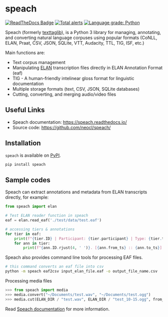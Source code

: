 # speach

[![ReadTheDocs Badge](https://readthedocs.org/projects/speach/badge/?version=latest&style=plastic)](https://speach.readthedocs.io/)
[![Total alerts](https://img.shields.io/lgtm/alerts/g/neocl/speach.svg?logo=lgtm&logoWidth=18)](https://lgtm.com/projects/g/neocl/speach/alerts/)
[![Language grade: Python](https://img.shields.io/lgtm/grade/python/g/neocl/speach.svg?logo=lgtm&logoWidth=18)](https://lgtm.com/projects/g/neocl/speach/context:python)

Speach (formerly [texttaglib](https://github.com/letuananh/texttaglib/)), is a Python 3 library for managing, annotating, and converting natural language corpuses using popular formats (CoNLL, ELAN, Praat, CSV, JSON, SQLite, VTT, Audacity, TTL, TIG, ISF, etc.)

Main functions are:

- Text corpus management
- Manipulating [ELAN](https://archive.mpi.nl/tla/elan/download>) transcription files directly in ELAN Annotation Format (eaf)
- TIG - A human-friendly intelinear gloss format for linguistic documentation
- Multiple storage formats (text, CSV, JSON, SQLite databases)
- Cutting, converting, and merging audio/video files

## Useful Links

- Speach documentation: https://speach.readthedocs.io/
- Source code: https://github.com/neocl/speach/

## Installation

`speach` is available on [PyPI](https://pypi.org/project/speach/).

```bash
pip install speach
```

## Sample codes

Speach can extract annotations and metadata from ELAN transcripts directly, for example:

``` python
from speach import elan

# Test ELAN reader function in speach
eaf = elan.read_eaf('./test/data/test.eaf')

# accessing tiers & annotations
for tier in eaf:
    print(f"{tier.ID} | Participant: {tier.participant} | Type: {tier.type_ref}")
    for ann in tier:
        print(f"{ann.ID.rjust(4, ' ')}. [{ann.from_ts} :: {ann.to_ts}] {ann.text}")
```

Speach also provides command line tools for processing EAF files.

```bash
# this command converts an eaf file into csv
python -m speach eaf2csv input_elan_file.eaf -o output_file_name.csv
```

Processing media files

```python
>>> from speach import media
>>> media.convert("~/Documents/test.wav", "~/Documents/test.ogg")
>>> media.cut(ELAN_DIR / "test.wav", ELAN_DIR / "test_10-15.ogg", from_ts="00:00:10", to_ts="00:00:15")
```

Read [Speach documentation](https://speach.readthedocs.io/) for more information.
